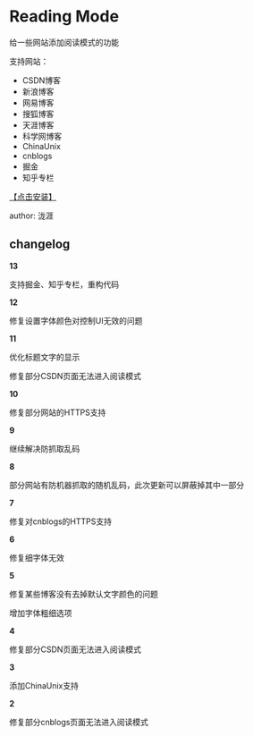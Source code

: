 # Reading Mode

给一些网站添加阅读模式的功能

支持网站：

* CSDN博客
* 新浪博客
* 网易博客
* 搜狐博客
* 天涯博客
* 科学网博客
* ChinaUnix
* cnblogs
* 掘金
* 知乎专栏

[【点击安装】](https://userscript.firefoxcn.net/js/Reading_Mode.user.js)

author: 泷涯

## changelog

**13**

支持掘金、知乎专栏，重构代码

**12**

修复设置字体颜色对控制UI无效的问题

**11**

优化标题文字的显示

修复部分CSDN页面无法进入阅读模式

**10**

修复部分网站的HTTPS支持

**9**

继续解决防抓取乱码

**8**

部分网站有防机器抓取的随机乱码，此次更新可以屏蔽掉其中一部分

**7**

修复对cnblogs的HTTPS支持

**6**

修复细字体无效

**5**

修复某些博客没有去掉默认文字颜色的问题

增加字体粗细选项

**4**

修复部分CSDN页面无法进入阅读模式

**3**

添加ChinaUnix支持

**2**

修复部分cnblogs页面无法进入阅读模式
